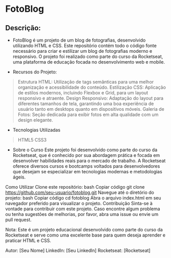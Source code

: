 # FotoBlog
## Descrição:

- FotoBlog é um projeto de um blog de fotografias, desenvolvido utilizando HTML e CSS. Este repositório contém todo o código fonte necessário para criar e estilizar um blog de fotografias moderno e responsivo. O projeto foi realizado como parte do curso da Rocketseat, uma plataforma de educação focada no desenvolvimento web e mobile.

- Recursos do Projeto:
> Estrutura HTML: Utilização de tags semânticas para uma melhor organização e acessibilidade do conteúdo.
> Estilização CSS: Aplicação de estilos modernos, incluindo Flexbox e Grid, para um layout responsivo e atraente.
> Design Responsivo: Adaptação do layout para diferentes tamanhos de tela, garantindo uma boa experiência de usuário tanto em desktops quanto em dispositivos móveis.
> Galeria de Fotos: Seção dedicada para exibir fotos em alta qualidade com um design elegante.

- Tecnologias Utilizadas
> HTML5
> CSS3

- Sobre o Curso
Este projeto foi desenvolvido como parte do curso da Rocketseat, que é conhecido por sua abordagem prática e focada em desenvolver habilidades reais para o mercado de trabalho. A Rocketseat oferece diversos cursos e bootcamps voltados para desenvolvedores que desejam se especializar em tecnologias modernas e metodologias ágeis.

Como Utilizar
Clone este repositório:
bash
Copiar código
git clone https://github.com/seu-usuario/fotoblog.git
Navegue até o diretório do projeto:
bash
Copiar código
cd fotoblog
Abra o arquivo index.html em seu navegador preferido para visualizar o projeto.
Contribuição
Sinta-se à vontade para contribuir com este projeto. Caso encontre algum problema ou tenha sugestões de melhorias, por favor, abra uma issue ou envie um pull request.

Nota: Este é um projeto educacional desenvolvido como parte do curso da Rocketseat e serve como uma excelente base para quem deseja aprender e praticar HTML e CSS.

Autor: [Seu Nome]
LinkedIn: [Seu LinkedIn]
Rocketseat: [Rocketseat]
